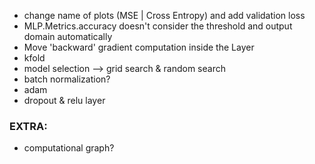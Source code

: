 - change name of plots (MSE | Cross Entropy) and add validation loss
- MLP.Metrics.accuracy doesn't consider the threshold and output domain automatically
- Move 'backward' gradient computation inside the Layer
- kfold
- model selection --> grid search & random search
- batch normalization?
- adam
- dropout & relu layer

### EXTRA:
- computational graph?